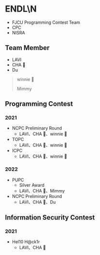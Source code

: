 # ENDL\N
* FJCU Programming Contest Team
* CPC
* NISRA

## Team Member

* LAVI
* CHA :hamster:
* Du

> winnie :whale:
>
> Mimmy

## Programming Contest

### 2021
* NCPC Preliminary Round
    * LAVI、CHA :hamster:、winnie :whale:
* TOPC
    * LAVI、CHA :hamster:、winnie :whale:
* ICPC
    * LAVI、CHA :hamster:、winnie :whale:

### 2022
* PUPC
    * Silver Award
    * LAVI、CHA :hamster:、Mimmy
* NCPC Preliminary Round
    * LAVI、CHA :hamster:、Du

## Information Security Contest

### 2021
* Hel10 H@ck1r
    * LAVI、CHA :hamster: